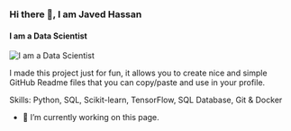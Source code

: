 ### Hi there 👋, I am Javed Hassan
#### I am a Data Scientist
![I am a Data Scientist](https://arturssmirnovs.github.io/github-profile-readme-generator/images/banner.png)

I made this project just for fun, it allows you to create nice and simple GitHub Readme files that you can copy/paste and use in your profile.

Skills: Python, SQL, Scikit-learn, TensorFlow, SQL Database, Git & Docker

- 🔭 I’m currently working on this page. 




